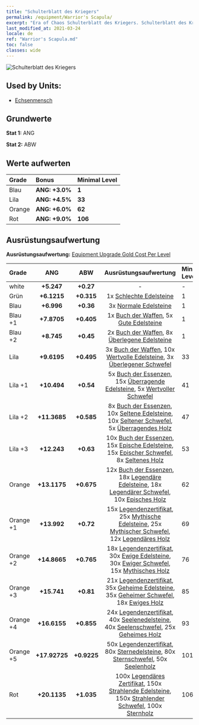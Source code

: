 ```yaml
---
title: "Schulterblatt des Kriegers"
permalink: /equipment/Warrior's Scapula/
excerpt: "Era of Chaos Schulterblatt des Kriegers. Schulterblatt des Kriegers"
last_modified_at: 2021-03-24
locale: de
ref: "Warrior's Scapula.md"
toc: false
classes: wide
---
```


  ![Schulterblatt des Kriegers](/images/e/e_8023.png)

## Used by Units:

* [Echsenmensch](/de/units/Lizardman/) 


## Grundwerte
 **Stat 1:** ANG

 **Stat 2:** ABW

## Werte aufwerten

  |     Grade    |   Bonus | Minimal Level | 
  |:-------------|:--------|:--------------| 
  | Blau | **ANG: +3.0%** | **1** | 
  | Lila | **ANG: +4.5%** | **33** | 
  | Orange | **ANG: +6.0%** | **62** | 
  | Rot | **ANG: +9.0%** | **106** | 


## Ausrüstungsaufwertung
 **Ausrüstungsaufwertung:** [Equipment Upgrade Gold Cost Per Level](/equipment/EquipmentUpgradeCostPerLevel/) 

  |          Grade      | ANG | ABW | Ausrüstungsaufwertung | Minimal Level |
  |:--------------------|:---------:|:---------:|:----------------:|:--------------|
  | white | **+5.247** | **+0.27** | - | - |
  | Grün | **+6.1215** | **+0.315** | 1x [Schlechte Edelsteine](/de/Items/mat_4/) | 1 |
  | Blau | **+6.996** | **+0.36** | 3x [Normale Edelsteine](/de/Items/mat_10/) | 1 |
  | Blau +1 | **+7.8705** | **+0.405** | 1x [Buch der Waffen](/de/Items/mat_18/), 5x [Gute Edelsteine](/de/Items/mat_16/) | 1 |
  | Blau +2 | **+8.745** | **+0.45** | 2x [Buch der Waffen](/de/Items/mat_25/), 8x [Überlegene Edelsteine](/de/Items/mat_23/) | 1 |
  | Lila | **+9.6195** | **+0.495** | 3x [Buch der Waffen](/de/Items/mat_32/), 10x [Wertvolle Edelsteine](/de/Items/mat_30/), 3x [Überlegener Schwefel](/de/Items/mat_22/) | 33 |
  | Lila +1 | **+10.494** | **+0.54** | 5x [Buch der Essenzen](/de/Items/mat_39/), 15x [Überragende Edelsteine](/de/Items/mat_37/), 5x [Wertvoller Schwefel](/de/Items/mat_29/) | 41 |
  | Lila +2 | **+11.3685** | **+0.585** | 8x [Buch der Essenzen](/de/Items/mat_46/), 10x [Seltene Edelsteine](/de/Items/mat_44/), 10x [Seltener Schwefel](/de/Items/mat_43/), 5x [Überragendes Holz](/de/Items/mat_34/) | 47 |
  | Lila +3 | **+12.243** | **+0.63** | 10x [Buch der Essenzen](/de/Items/mat_53/), 15x [Epische Edelsteine](/de/Items/mat_51/), 15x [Epischer Schwefel](/de/Items/mat_50/), 8x [Seltenes Holz](/de/Items/mat_41/) | 53 |
  | Orange | **+13.1175** | **+0.675** | 12x [Buch der Essenzen](/de/Items/mat_60/), 18x [Legendäre Edelsteine](/de/Items/mat_58/), 18x [Legendärer Schwefel](/de/Items/mat_57/), 10x [Episches Holz](/de/Items/mat_48/) | 62 |
  | Orange +1 | **+13.992** | **+0.72** | 15x [Legendenzertifikat](/de/Items/mat_67/), 25x [Mythische Edelsteine](/de/Items/mat_65/), 25x [Mythischer Schwefel](/de/Items/mat_64/), 12x [Legendäres Holz](/de/Items/mat_55/) | 69 |
  | Orange +2 | **+14.8665** | **+0.765** | 18x [Legendenzertifikat](/de/Items/mat_74/), 30x [Ewige Edelsteine](/de/Items/mat_72/), 30x [Ewiger Schwefel](/de/Items/mat_71/), 15x [Mythisches Holz](/de/Items/mat_62/) | 76 |
  | Orange +3 | **+15.741** | **+0.81** | 21x [Legendenzertifikat](/de/Items/mat_81/), 35x [Geheime Edelsteine](/de/Items/mat_79/), 35x [Geheimer Schwefel](/de/Items/mat_78/), 18x [Ewiges Holz](/de/Items/mat_69/) | 85 |
  | Orange +4 | **+16.6155** | **+0.855** | 24x [Legendenzertifikat](/de/Items/mat_88/), 40x [Seelenedelsteine](/de/Items/mat_86/), 40x [Seelenschwefel](/de/Items/mat_85/), 25x [Geheimes Holz](/de/Items/mat_76/) | 93 |
  | Orange +5 | **+17.92725** | **+0.9225** | 50x [Legendenzertifikat](/de/Items/mat_95/), 80x [Sternedelsteine](/de/Items/mat_93/), 80x [Sternschwefel](/de/Items/mat_92/), 50x [Seelenholz](/de/Items/mat_83/) | 101 |
  | Rot | **+20.1135** | **+1.035** | 100x [Legendäres Zertifikat](/de/Items/mat_102/), 150x [Strahlende Edelsteine](/de/Items/mat_100/), 150x [Strahlender Schwefel](/de/Items/mat_99/), 100x [Sternholz](/de/Items/mat_90/) | 106 |

